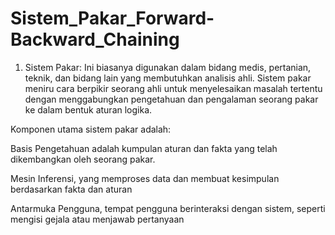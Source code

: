 # Sistem_Pakar_Forward-Backward_Chaining
1. Sistem Pakar: Ini biasanya digunakan dalam bidang medis, pertanian, teknik, dan bidang lain yang membutuhkan analisis ahli. Sistem pakar meniru cara berpikir seorang ahli untuk menyelesaikan masalah tertentu dengan menggabungkan pengetahuan dan pengalaman seorang pakar ke dalam bentuk aturan logika.

Komponen utama sistem pakar adalah:

Basis Pengetahuan adalah kumpulan aturan dan fakta yang telah dikembangkan oleh seorang pakar.

Mesin Inferensi, yang memproses data dan membuat kesimpulan berdasarkan fakta dan aturan

Antarmuka Pengguna, tempat pengguna berinteraksi dengan sistem, seperti mengisi gejala atau menjawab pertanyaan
